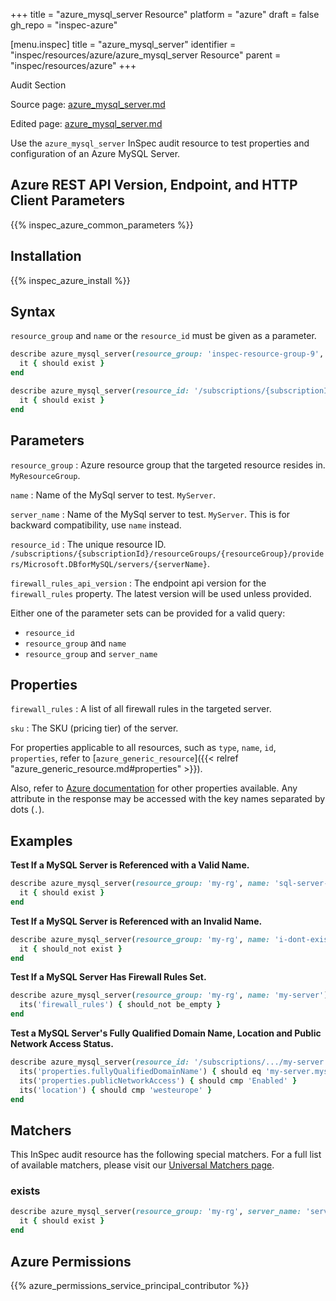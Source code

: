 +++
title = "azure_mysql_server Resource"
platform = "azure"
draft = false
gh_repo = "inspec-azure"

[menu.inspec]
title = "azure_mysql_server"
identifier = "inspec/resources/azure/azure_mysql_server Resource"
parent = "inspec/resources/azure"
+++

<div class="admonition-note">
<p class="admonition-note-title">Audit Section</p>
<div class="admonition-note-text">
<p>Source page: <a href="https://github.com/inspec/inspec-azure/blob/main/docs/resources/azure_mysql_server.md">azure_mysql_server.md</a></p>
<p>Edited page: <a href="https://github.com/ianmadd/inspec-azure/blob/im/hugo/docs-chef-io/content/inspec/resources/azure_mysql_server.md">azure_mysql_server.md</a></p>
</div>
</div>



Use the `azure_mysql_server` InSpec audit resource to test properties and configuration of an Azure MySQL Server.

## Azure REST API Version, Endpoint, and HTTP Client Parameters

{{% inspec_azure_common_parameters %}}

## Installation

{{% inspec_azure_install %}}

## Syntax

`resource_group` and `name` or the `resource_id` must be given as a parameter.
```ruby
describe azure_mysql_server(resource_group: 'inspec-resource-group-9', name: 'example_server') do
  it { should exist }
end
```
```ruby
describe azure_mysql_server(resource_id: '/subscriptions/{subscriptionId}/resourceGroups/{resourceGroup}/providers/Microsoft.DBforMySQL/servers/{serverName}') do
  it { should exist }
end
```

## Parameters

`resource_group`
: Azure resource group that the targeted resource resides in. `MyResourceGroup`.

`name`
: Name of the MySql server to test. `MyServer`.

`server_name`
: Name of the MySql server to test. `MyServer`. This is for backward compatibility, use `name` instead.

`resource_id`
: The unique resource ID. `/subscriptions/{subscriptionId}/resourceGroups/{resourceGroup}/providers/Microsoft.DBforMySQL/servers/{serverName}`.

`firewall_rules_api_version`
: The endpoint api version for the `firewall_rules` property. The latest version will be used unless provided.

Either one of the parameter sets can be provided for a valid query:
- `resource_id`
- `resource_group` and `name`
- `resource_group` and `server_name`

## Properties

`firewall_rules`
: A list of all firewall rules in the targeted server.

`sku`
: The SKU (pricing tier) of the server.

For properties applicable to all resources, such as `type`, `name`, `id`, `properties`, refer to [`azure_generic_resource`]({{< relref "azure_generic_resource.md#properties" >}}).

Also, refer to [Azure documentation](https://docs.microsoft.com/en-us/rest/api/mysql/servers/get#server) for other properties available. 
Any attribute in the response may be accessed with the key names separated by dots (`.`).

## Examples

**Test If a MySQL Server is Referenced with a Valid Name.**

```ruby
describe azure_mysql_server(resource_group: 'my-rg', name: 'sql-server-1') do
  it { should exist }
end
```
**Test If a MySQL Server is Referenced with an Invalid Name.**

```ruby
describe azure_mysql_server(resource_group: 'my-rg', name: 'i-dont-exist') do
  it { should_not exist }
end
```    
**Test If a MySQL Server Has Firewall Rules Set.**

```ruby
describe azure_mysql_server(resource_group: 'my-rg', name: 'my-server') do
  its('firewall_rules') { should_not be_empty }
end
```        
**Test a MySQL Server's Fully Qualified Domain Name, Location and Public Network Access Status.**

```ruby
describe azure_mysql_server(resource_id: '/subscriptions/.../my-server') do
  its('properties.fullyQualifiedDomainName') { should eq 'my-server.mysql.database.azure.com' }
  its('properties.publicNetworkAccess') { should cmp 'Enabled' }
  its('location') { should cmp 'westeurope' }
end
```

## Matchers

This InSpec audit resource has the following special matchers. For a full list of available matchers, please visit our [Universal Matchers page](/inspec/matchers/).

### exists

```ruby
describe azure_mysql_server(resource_group: 'my-rg', server_name: 'server-name-1') do
  it { should exist }
end
```

## Azure Permissions

{{% azure_permissions_service_principal_contributor %}}
